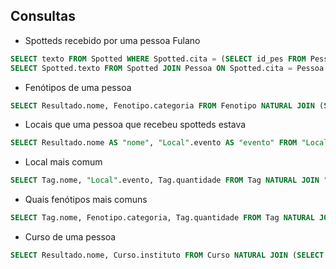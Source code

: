 ## Consultas

- Spotteds recebido por uma pessoa Fulano
``` sql
SELECT texto FROM Spotted WHERE Spotted.cita = (SELECT id_pes FROM Pessoa WHERE nome = 'Fulano');
SELECT Spotted.texto FROM Spotted JOIN Pessoa ON Spotted.cita = Pessoa.id_pes AND Pessoa.nome = 'Fulano';
```

- Fenótipos de uma pessoa
``` sql
SELECT Resultado.nome, Fenotipo.categoria FROM Fenotipo NATURAL JOIN (SELECT * FROM Tag NATURAL JOIN (SELECT Descrita.id_tag FROM Descrita NATURAL JOIN (SELECT * FROM Pessoa WHERE Pessoa.nome = 'Fulano'))) AS Resultado;
```

- Locais que uma pessoa que recebeu spotteds estava    
``` sql
SELECT Resultado.nome AS "nome", "Local".evento AS "evento" FROM "Local" NATURAL JOIN (SELECT * FROM Tag NATURAL JOIN (SELECT Descrita.id_tag FROM Descrita NATURAL JOIN (SELECT * FROM Pessoa WHERE Pessoa.nome = 'Fulano'))) AS Resultado;
```

- Local mais comum
``` sql
SELECT Tag.nome, "Local".evento, Tag.quantidade FROM Tag NATURAL JOIN "Local" ORDER BY Tag.quantidade DESC LIMIT 1;
```

- Quais fenótipos mais comuns
``` sql
SELECT Tag.nome, Fenotipo.categoria, Tag.quantidade FROM Tag NATURAL JOIN Fenotipo ORDER BY Tag.quantidade DESC;
```

- Curso de uma pessoa
``` sql
SELECT Resultado.nome, Curso.instituto FROM Curso NATURAL JOIN (SELECT * FROM Tag NATURAL JOIN (SELECT Descrita.id_tag FROM Descrita NATURAL JOIN (SELECT * FROM Pessoa WHERE nome = 'Fulano'))) AS Resultado;
```
